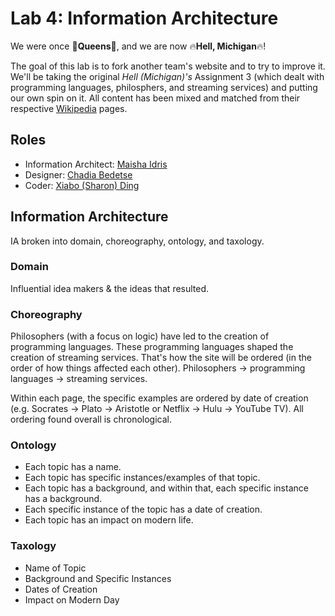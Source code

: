 # Lab 4: Information Architecture

We were once :crown:**Queens**:crown:, and we are now :fire:**Hell, Michigan**:fire:!

The goal of this lab is to fork another team's website and to try to improve it.  We'll be taking the original *Hell (Michigan)'s* Assignment 3 (which dealt with programming languages, philosphers, and streaming services) and putting our own spin on it.  All content has been mixed and matched from their respective [Wikipedia](https://www.wikipedia.org/) pages.

## Roles

- Information Architect: [Maisha Idris](https://github.com/maishaidris)
- Designer: [Chadia Bedetse](https://github.com/bchadia)
- Coder: [Xiabo (Sharon) Ding](https://github.com/xding12)

## Information Architecture
IA broken into domain, choreography, ontology, and taxology.

### Domain

Influential idea makers & the ideas that resulted.  


### Choreography
Philosophers (with a focus on logic) have led to the creation of programming languages.  These programming languages shaped the creation of streaming services.  That's how the site will be ordered (in the order of how things affected each other).  Philosophers -> programming languages -> streaming services.  

Within each page, the specific examples are ordered by date of creation (e.g. Socrates -> Plato -> Aristotle or Netflix -> Hulu -> YouTube TV).  All ordering found overall is chronological.

### Ontology

- Each topic has a name.
- Each topic has specific instances/examples of that topic.
- Each topic has a background, and within that, each specific instance has a background.
- Each specific instance of the topic has a date of creation.
- Each topic has an impact on modern life.

### Taxology

- Name of Topic
- Background and Specific Instances
- Dates of Creation
- Impact on Modern Day

